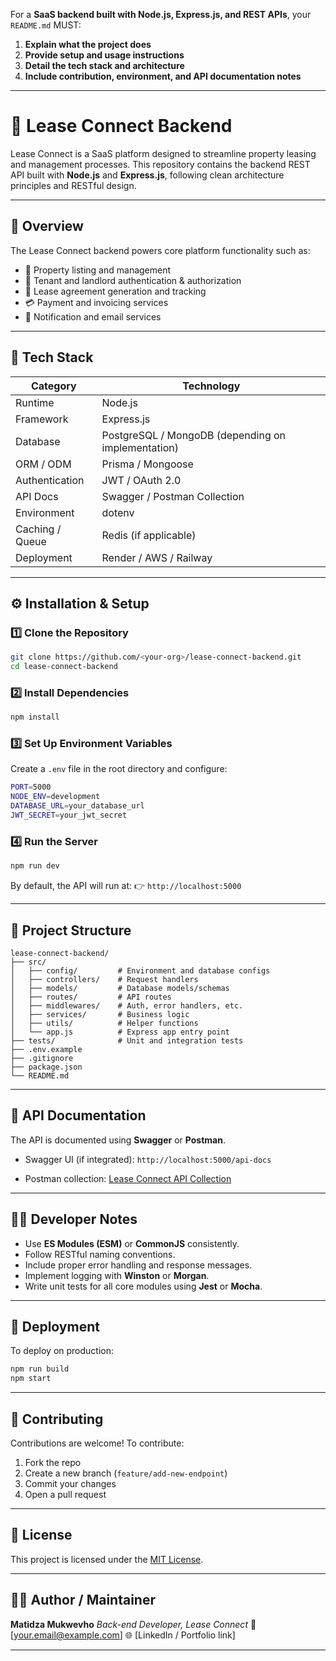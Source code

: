 
For a **SaaS backend built with Node.js, Express.js, and REST APIs**, your `README.md` MUST:

1. **Explain what the project does**
2. **Provide setup and usage instructions**
3. **Detail the tech stack and architecture**
4. **Include contribution, environment, and API documentation notes**

---

# 🚀 Lease Connect Backend

Lease Connect is a SaaS platform designed to streamline property leasing and management processes.
This repository contains the backend REST API built with **Node.js** and **Express.js**, following clean architecture principles and RESTful design.

---

## 🧠 Overview

The Lease Connect backend powers core platform functionality such as:

* 🏢 Property listing and management
* 👤 Tenant and landlord authentication & authorization
* 📄 Lease agreement generation and tracking
* 💳 Payment and invoicing services
* 🔔 Notification and email services

---

## 🧰 Tech Stack

| Category        | Technology                                         |
| --------------- | -------------------------------------------------- |
| Runtime         | Node.js                                            |
| Framework       | Express.js                                         |
| Database        | PostgreSQL / MongoDB (depending on implementation) |
| ORM / ODM       | Prisma / Mongoose                                  |
| Authentication  | JWT / OAuth 2.0                                    |
| API Docs        | Swagger / Postman Collection                       |
| Environment     | dotenv                                             |
| Caching / Queue | Redis (if applicable)                              |
| Deployment      | Render / AWS / Railway                             |

---

## ⚙️ Installation & Setup

### 1️⃣ Clone the Repository

```bash
git clone https://github.com/<your-org>/lease-connect-backend.git
cd lease-connect-backend
```

### 2️⃣ Install Dependencies

```bash
npm install
```

### 3️⃣ Set Up Environment Variables

Create a `.env` file in the root directory and configure:

```bash
PORT=5000
NODE_ENV=development
DATABASE_URL=your_database_url
JWT_SECRET=your_jwt_secret
```

### 4️⃣ Run the Server

```bash
npm run dev
```

By default, the API will run at:
👉 `http://localhost:5000`

---

## 📁 Project Structure

```
lease-connect-backend/
├── src/
│   ├── config/         # Environment and database configs
│   ├── controllers/    # Request handlers
│   ├── models/         # Database models/schemas
│   ├── routes/         # API routes
│   ├── middlewares/    # Auth, error handlers, etc.
│   ├── services/       # Business logic
│   ├── utils/          # Helper functions
│   └── app.js          # Express app entry point
├── tests/              # Unit and integration tests
├── .env.example
├── .gitignore
├── package.json
└── README.md
```

---

## 🧪 API Documentation

The API is documented using **Swagger** or **Postman**.

* Swagger UI (if integrated):
  `http://localhost:5000/api-docs`

* Postman collection:
  [Lease Connect API Collection](#)

---

## 🧍‍♂️ Developer Notes

* Use **ES Modules (ESM)** or **CommonJS** consistently.
* Follow RESTful naming conventions.
* Include proper error handling and response messages.
* Implement logging with **Winston** or **Morgan**.
* Write unit tests for all core modules using **Jest** or **Mocha**.

---

## 🧩 Deployment

To deploy on production:

```bash
npm run build
npm start
```

---

## 🤝 Contributing

Contributions are welcome!
To contribute:

1. Fork the repo
2. Create a new branch (`feature/add-new-endpoint`)
3. Commit your changes
4. Open a pull request

---

## 📜 License

This project is licensed under the [MIT License](LICENSE).

---

## 👨‍💻 Author / Maintainer

**Matidza Mukwevho**
*Back-end Developer, Lease Connect*
📧 [[your.email@example.com](mailto:your.email@example.com)]
🌐 [LinkedIn / Portfolio link]

---

